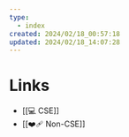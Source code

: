 ```yaml
---
type:
  - index
created: 2024/02/18_00:57:18
updated: 2024/02/18_14:07:28
---
```


# Links
- [[💻 CSE]]
- [[❤️‍🩹 Non-CSE]]

